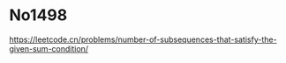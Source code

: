 # No1498

<https://leetcode.cn/problems/number-of-subsequences-that-satisfy-the-given-sum-condition/>

